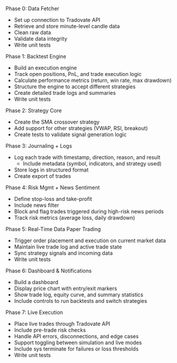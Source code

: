 Phase 0: Data Fetcher
- Set up connection to Tradovate API
- Retrieve and store minute-level candle data
- Clean raw data
- Validate data integrity
- Write unit tests

Phase 1: Backtest Engine
- Build an execution engine
- Track open positions, PnL, and trade execution logic
- Calculate performance metrics (return, win rate, max drawdown)
- Structure the engine to accept different strategies
- Create detailed trade logs and summaries
- Write unit tests

Phase 2: Strategy Core
- Create the SMA crossover strategy
- Add support for other strategies (VWAP, RSI, breakout)
- Create tests to validate signal generation logic

Phase 3: Journaling + Logs
- Log each trade with timestamp, direction, reason, and result
    - Include metadata (symbol, indicators, and strategy used)
- Store logs in structured format
- Create export of trades


Phase 4: Risk Mgmt + News Sentiment
- Define stop-loss and take-profit
- Include news filter
- Block and flag trades triggered during high-risk news periods
- Track risk metrics (average loss, daily drawdown)

Phase 5: Real-Time Data Paper Trading
- Trigger order placement and execution on current market data
- Maintain live trade log and active trade state
- Sync strategy signals and incoming data
- Write unit tests

Phase 6: Dashboard & Notifications
- Build a dashboard
- Display price chart with entry/exit markers
- Show trade log, equity curve, and summary statistics
- Include controls to run backtests and switch strategies

Phase 7: Live Execution
- Place live trades through Tradovate API
- Include pre-trade risk checks
- Handle API errors, disconnections, and edge cases
- Support toggling between simulation and live modes
- Include sys terminate for failures or loss thresholds
- Write unit tests
